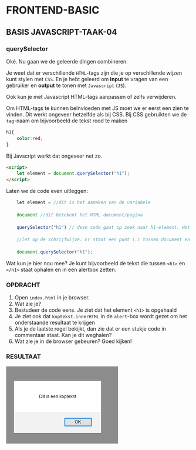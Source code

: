 # FRONTEND-BASIC

## BASIS JAVASCRIPT-TAAK-04

### querySelector

Oké. Nu gaan we de geleerde dingen combineren.

Je weet dat er verschillende `HTML`-tags zijn die je op verschillende wijzen kunt stylen met `CSS`. En je hebt geleerd om __input__ te vragen van een gebruiker en __output__ te tonen met `Javascript` (`JS`).

Ook kun je met Javascript  HTML-tags aanpassen of zelfs verwijderen.

Om HTML-tags te kunnen beïnvloeden met JS moet we er eerst een zien te vinden. Dit werkt ongeveer hetzelfde als bij CSS. Bij CSS gebruikten we de `tag`-naam om bijvoorbeeld de tekst rood te maken

```css
h1{
    color:red;
}
```

Bij Javscript werkt dat ongeveer net zo.

```html
<script>
    let element = document.querySelector("h1");
</script>
```

Laten we de code even uitleggen:

```js
    let element = //dit is het aamaken van de variabele

    document //dit betekent het HTML-document/pagina

    querySelector("h1") // deze code gaat op zoek naar h1-element. Het is een soort zoekmachine binnen je webpagina.

    //let op de schrijfwijze. Er staat een punt (.) tussen document en queryselector

    document.querySelector("h1");
```

Wat kun je hier nou mee? Je kunt bijvoorbeeld de tekst die tussen `<h1>` en `</h1>` staat  ophalen en in een alertbox zetten.

### OPDRACHT

1. Open `index.html` in je browser.
2. Wat zie je?
3. Bestudeer de code eens. Je ziet dat het element `<h1>` is opgehaald
4. Je ziet ook dat `koptekst.innerHTML` in de `alert`-box wordt gezet om het onderstaande resultaat te krijgen
5. Als je de laatste regel bekijkt, dan zie dat er een stukje code in commentaar staat. Kan je dit weghalen?
6. Wat zie je in de browser gebeuren? Goed kijken!

### RESULTAAT

![querySelector](images/querySelector.png)
